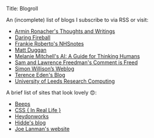 Title: Blogroll

An (incomplete) list of blogs I subscribe to via RSS or visit:

- [Armin Ronacher's Thoughts and Writings](https://lucumr.pocoo.org/)
- [Daring Fireball](https://daringfireball.net/)
- [Frankie Roberto's NHSnotes](https://frankieroberto.github.io/nhsnotes/)
- [Matt Duggan](https://matduggan.com/)
- [Melanie Mitchell's AI: A Guide for Thinking Humans](https://aiguide.substack.com/)
- [Sam and Lawrence Freedman's Comment is Freed](https://samf.substack.com/)
- [Simon Willison’s Weblog](https://simonwillison.net/)
- [Terence Eden's Blog](https://shkspr.mobi/blog/)
- [University of Leeds Research Computing](https://arc.leeds.ac.uk/blog/)

A brief list of sites that look lovely 😍:

- [Beeps](https://beeps.website/)
- [CSS { In Real Life }](https://css-irl.info/)
- [Heydonworks](https://heydonworks.com/) 
- [Hidde's blog](https://hidde.blog/) 
- [Joe Lanman's website](https://joelanman.com/) 
